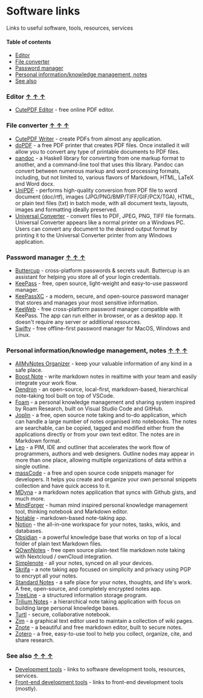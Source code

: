 # Software links

Links to useful software, tools, resources, services

#### Table of contents <a name="toc"></a>
* [Editor](#editor)
* [File converter](#file-converter)
* [Password manager](#password-manager)
* [Personal information/knowledge management, notes](#pim)
* [See also](#see-also)

### Editor <a name="editor"></a> [&#x2191;&nbsp;&#x2191;&nbsp;&#x2191;](#toc)
* [CutePDF Editor](https://www.cutepdf-editor.com/) - free online PDF editor.

### File converter <a name="file-converter"></a> [&#x2191;&nbsp;&#x2191;&nbsp;&#x2191;](#toc)
* [CutePDF Writer](https://www.cutepdf.com/Products/CutePDF/writer.asp) - create PDFs from almost any application.
* [doPDF](https://www.dopdf.com/dopdf.html) - a free PDF printer that creates PDF files. Once installed it will allow you to convert any type of printable documents to PDF files.
* [pandoc](https://pandoc.org/) - a Haskell library for converting from one markup format to another, and a command-line tool that uses this library. Pandoc can convert between numerous markup and word processing formats, including, but not limited to, various flavors of Markdown, HTML, LaTeX and Word docx.
* [UniPDF](https://unipdf.com/) - performs high-quality conversion from PDF file to word document (doc/rtf), images (JPG/PNG/BMP/TIFF/GIF/PCX/TGA), HTML, or plain text files (txt) in batch mode, with all document texts, layouts, images and formatting ideally preserved.
* [Universal Converter](https://products.softsolutionslimited.com/universal-converter/) - convert files to PDF, JPEG, PNG, TIFF file formats. Universal Converter appears like a normal printer on a Windows PC. Users can convert any document to the desired output format by printing it to the Universal Converter printer from any Windows application.

### Password manager <a name="password-manager"></a> [&#x2191;&nbsp;&#x2191;&nbsp;&#x2191;](#toc)
* [Buttercup](https://buttercup.pw/) - cross-platform passwords & secrets vault. Buttercup is an assistant for helping you store all of your login credentials.
* [KeePass](https://keepass.info/) - free, open source, light-weight and easy-to-use password manager.
* [KeePassXC](https://keepassxc.org/) - a modern, secure, and open-source password manager that stores and manages your most sensitive information.
* [KeeWeb](https://keeweb.info/) - free cross-platform password manager compatible with KeePass. The app can run either in browser, or as a desktop app. It doesn't require any server or additional resources.
* [Swifty](https://getswifty.pro/) - free offline-first password manager for MacOS, Windows and Linux.

### Personal information/knowledge management, notes <a name="pim"></a> [&#x2191;&nbsp;&#x2191;&nbsp;&#x2191;](#toc)
* [AllMyNotes Organizer](http://allmynotes.vladonai.com/) - keep your valuable information of any kind in a safe place.
* [Boost Note](https://boostnote.io/) - write markdown notes in realtime with your team and easily integrate your work flow.
* [Dendron](https://www.dendron.so/) - an open-source, local-first, markdown-based, hierarchical note-taking tool built on top of VSCode.
* [Foam](https://foambubble.github.io/foam/) - a personal knowledge management and sharing system inspired by Roam Research, built on Visual Studio Code and GitHub.
* [Joplin](https://joplinapp.org/) - a free, open source note taking and to-do application, which can handle a large number of notes organised into notebooks. The notes are searchable, can be copied, tagged and modified either from the applications directly or from your own text editor. The notes are in Markdown format.
* [Leo](http://leoeditor.com/) - a PIM, IDE and outliner that accelerates the work flow of programmers, authors and web designers. Outline nodes may appear in more than one place, allowing multiple organizations of data within a single outline.
* [massCode](https://masscode.io/) - a free and open source code snippets manager for developers. It helps you create and organize your own personal snippets collection and have quick access to it.
* [MDyna](https://mdyna.dev/) - a markdown notes application that syncs with Github gists, and much more.
* [MindForger](https://www.mindforger.com/) - human mind inspired personal knowledge management tool, thinking notebook and Markdown editor.
* [Notable](https://notable.app/) - markdown-based note-taking app.
* [Notion](https://www.notion.so/) - the all-in-one workspace for your notes, tasks, wikis, and databases.
* [Obsidian](https://obsidian.md/) - a powerful knowledge base that works on top of a local folder of plain text Markdown files.
* [QOwnNotes](https://www.qownnotes.org/) - free open source plain-text file markdown note taking with Nextcloud / ownCloud integration.
* [Simplenote](https://simplenote.com/) - all your notes, synced on all your devices.
* [Skrifa](https://skrifa.xyz/) - a note taking app focused on simplicity and privacy using PGP to encrypt all your notes.
* [Standard Notes](https://standardnotes.org/) - a safe place for your notes, thoughts, and life's work. A free, open-source, and completely encrypted notes app.
* [TreeLine](http://treeline.bellz.org/) - a structured information storage program.
* [Trilium Notes](https://github.com/zadam/trilium) - a hierarchical note taking application with focus on building large personal knowledge bases.
* [Turtl](https://turtlapp.com/) - secure, collaborative notebook.
* [Zim](https://zim-wiki.org/) - a graphical text editor used to maintain a collection of wiki pages.
* [Znote](https://znote.io/) - a beautiful and free markdown editor, built to secure notes.
* [Zotero](https://www.zotero.org/) - a free, easy-to-use tool to help you collect, organize, cite, and share research.

### See also <a name="see-also"></a> [&#x2191;&nbsp;&#x2191;&nbsp;&#x2191;](#toc)
* [Development tools](https://github.com/gamtiq/dev-tools) - links to software development tools, resources, services.
* [Front-end development tools](https://github.com/gamtiq/frontend-tools) - links to front-end development tools (mostly).
